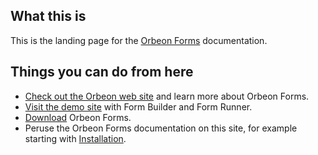 ## What this is

This is the landing page for the [Orbeon Forms](http://www.orbeon.com/) documentation.

## Things you can do from here

* [Check out the Orbeon web site](http://www.orbeon.com/) and learn more about Orbeon Forms.
* [Visit the demo site](http://demo.orbeon.com/orbeon/) with Form Builder and Form Runner.
* [Download](http://www.orbeon.com/download) Orbeon Forms.
* Peruse the Orbeon Forms documentation on this site, for example starting with [Installation](installation/README.md).



